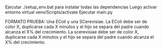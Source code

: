 Ejecutar ./setup_env.bat para instalar todas las dependencias
Luego activar entorno virtual venv/Scripts/activate
Ejecutar main.py





FORMATO PRUEBA: Una EColi y una SCerevisiae. La EColi debe ser de color X, duplicarse cada X minutos y el hijo se separa del padre cuando alcanza el X% del crecimiento. La scerevisiae debe ser de color X, duplicarse cada X minutos y el hijo se separa del padre cuando alcanza el X% del crecimiento.
